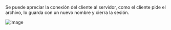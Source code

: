 Se puede apreciar la conexión del cliente al servidor, como el cliente pide el archivo, lo guarda con un nuevo nombre y cierra la sesión.

![image](https://github.com/user-attachments/assets/c10e53a3-01bc-4593-9ad1-50ad92bd58a2)

